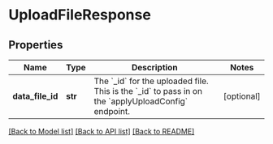 # UploadFileResponse

## Properties
Name | Type | Description | Notes
------------ | ------------- | ------------- | -------------
**data_file_id** | **str** | The &#x60;_id&#x60; for the uploaded file. This is the &#x60;_id&#x60; to pass in on the &#x60;applyUploadConfig&#x60; endpoint. | [optional] 

[[Back to Model list]](../README.md#documentation-for-models) [[Back to API list]](../README.md#documentation-for-api-endpoints) [[Back to README]](../README.md)

